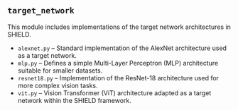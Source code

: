 ## `target_network`

This module includes implementations of the target network architectures in SHIELD.

- `alexnet.py` – Standard implementation of the AlexNet architecture used as a target network.
- `mlp.py` – Defines a simple Multi-Layer Perceptron (MLP) architecture suitable for smaller datasets.
- `resnet18.py` – Implementation of the ResNet-18 architecture used for more complex vision tasks.
- `vit.py` – Vision Transformer (ViT) architecture adapted as a target network within the SHIELD framework.

